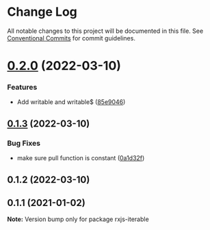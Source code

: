# Change Log

All notable changes to this project will be documented in this file.
See [Conventional Commits](https://conventionalcommits.org) for commit guidelines.

# [0.2.0](https://github.com/tim-smart/rxjs-iterable/compare/rxjs-iterable@0.1.3...rxjs-iterable@0.2.0) (2022-03-10)


### Features

* Add writable and writable$ ([85e9046](https://github.com/tim-smart/rxjs-iterable/commit/85e904607aee4263bac52b1d9e0c7166fd8d5c1e))





## [0.1.3](https://github.com/tim-smart/rxjs-iterable/compare/rxjs-iterable@0.1.2...rxjs-iterable@0.1.3) (2022-03-10)


### Bug Fixes

* make sure pull function is constant ([0a1d32f](https://github.com/tim-smart/rxjs-iterable/commit/0a1d32f31e2527e72e64b6836e25f43e1ba3a5bd))





## 0.1.2 (2022-03-10)



## 0.1.1 (2021-01-02)

**Note:** Version bump only for package rxjs-iterable
